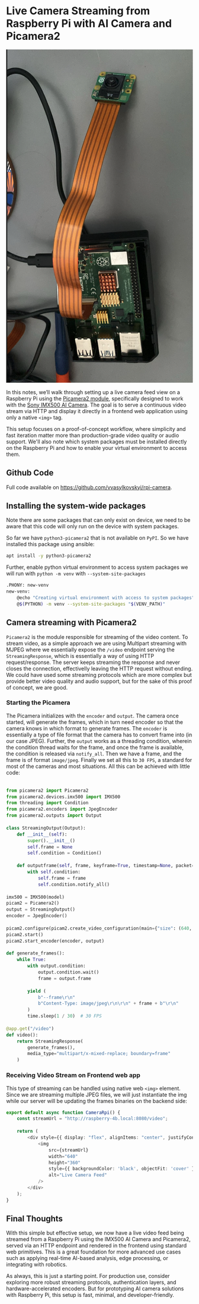 # Live Camera Streaming from Raspberry Pi with AI Camera and Picamera2

![alt text](./raspberry-pi-live-camera-streaming/raspberry-pi.png)

In this notes, we’ll walk through setting up a live camera feed view on a Raspberry Pi using the [Picamera2 module](https://github.com/raspberrypi/picamera2/tree/main), specifically designed to work with the [Sony IMX500 AI Camera](https://www.raspberrypi.com/documentation/accessories/ai-camera.html). The goal is to serve a continuous video stream via HTTP and display it directly in a frontend web application using only a native `<img>` tag.

This setup focuses on a proof-of-concept workflow, where simplicity and fast iteration matter more than production-grade video quality or audio support. We'll also note which system packages must be installed directly on the Raspberry Pi and how to enable your virtual environment to access them.

## Github Code

Full code available on https://github.com/vvasylkovskyi/rpi-camera. 

## Installing the system-wide packages 

Note there are some packages that can only exist on device, we need to be aware that this code will only run on the device with system packages. 

So far we have `python3-picamera2` that is not available on `PyPI`. So we have installed this package using ansible: 

```sh
apt install -y python3-picamera2
```

Further, enable python virtual environment to access system packages we will run with `python -m venv` with `--system-site-packages`

```sh
.PHONY: new-venv
new-venv:
	@echo "Creating virtual environment with access to system packages"
	@$(PYTHON) -m venv --system-site-packages "$(VENV_PATH)"
```

## Camera streaming with Picamera2

`Picamera2` is the module responsible for streaming of the video content. To stream video, as a simple approach we are using Multipart streaming with MJPEG where we essentially expose the `/video` endpoint serving the `StreamingResponse`, which is essentially a way of using HTTP request/response. The server keeps streaming the response and never closes the connection, effectivelly leaving the HTTP request without ending. We could have used some streaming protocols which are more complex but provide better video quality and audio support, but for the sake of this proof of concept, we are good. 

### Starting the Picamera

The Picamera initializes with the `encoder` and `output`. The camera once started, will generate the frames, which in turn need encoder so that the camera knows in which format to generate frames. The `encoder` is essentially a type of file format that the camera has to convert frame into (in our case JPEG). Further, the `output` works as a threading condition, wherein the condition thread waits for the frame, and once the frame is available, the condition is released via `notify_all`. Then we have a frame, and the frame is of format `image/jpeg`. Finally we set all this to `30 FPS`, a standard for most of the cameras and most situations. All this can be achieved with little code: 

```python

from picamera2 import Picamera2
from picamera2.devices.imx500 import IMX500
from threading import Condition
from picamera2.encoders import JpegEncoder
from picamera2.outputs import Output

class StreamingOutput(Output):
    def __init__(self):
        super().__init__()
        self.frame = None
        self.condition = Condition()

    def outputframe(self, frame, keyframe=True, timestamp=None, packet=None, audio=None):
        with self.condition:
            self.frame = frame
            self.condition.notify_all()

imx500 = IMX500(model)
picam2 = Picamera2()
output = StreamingOutput()
encoder = JpegEncoder()

picam2.configure(picam2.create_video_configuration(main={"size": (640, 480)}))
picam2.start()
picam2.start_encoder(encoder, output)

def generate_frames():
    while True:
        with output.condition:
            output.condition.wait()
            frame = output.frame

        yield (
            b"--frame\r\n"
            b"Content-Type: image/jpeg\r\n\r\n" + frame + b"\r\n"
        )
        time.sleep(1 / 30)  # 30 FPS

@app.get("/video")
def video():
    return StreamingResponse(
        generate_frames(),
        media_type="multipart/x-mixed-replace; boundary=frame"
    )
```

### Receiving Video Stream on Frontend web app 

This type of streaming can be handled using native web `<img>` element. Since we are streaming multiple JPEG files, we will just instantiate the img while our server will be updating the frames binaries on the backend side: 


```typescript
export default async function CameraRpi() {
    const streamUrl = "http://raspberry-4b.local:8080/video";

    return (
        <div style={{ display: "flex", alignItems: "center", justifyContent: "center", height: "50vh" }}>
            <img
                src={streamUrl}
                width="640"
                height="360"
                style={{ backgroundColor: 'black', objectFit: 'cover' }}
                alt="Live Camera Feed"
            />
        </div>
    );
}
```

## Final Thoughts

With this simple but effective setup, we now have a live video feed being streamed from a Raspberry Pi using the IMX500 AI Camera and Picamera2, served via an HTTP endpoint and rendered in the frontend using standard web primitives. This is a great foundation for more advanced use cases such as applying real-time AI-based analysis, edge processing, or integrating with robotics.

As always, this is just a starting point. For production use, consider exploring more robust streaming protocols, authentication layers, and hardware-accelerated encoders. But for prototyping AI camera solutions with Raspberry Pi, this setup is fast, minimal, and developer-friendly.



